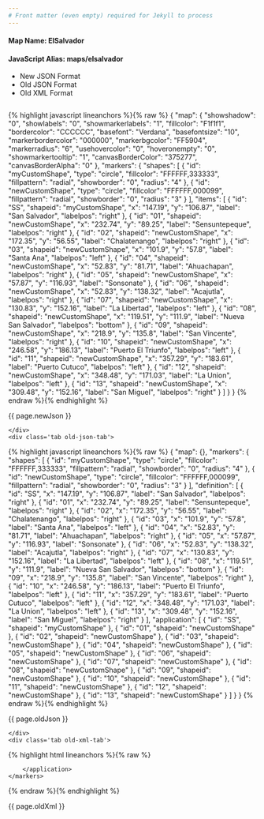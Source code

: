 ```yaml
---
# Front matter (even empty) required for Jekyll to process
---
```


#### Map Name: ElSalvador

#### JavaScript Alias: maps/elsalvador


<ul class='code-tabs'>
    <li class='active'>
        <a data-toggle='new-json'>New JSON Format</a>
    </li>
    <li>
        <a data-toggle='old-json'>Old JSON Format</a>
    </li>
    <li>
        <a data-toggle='old-xml'>Old XML Format</a>
    </li>
</ul>
<div class='tab-content'>
    <pre class='plain-code'></pre>
    <div class='tab new-json-tab active'>
{% highlight javascript lineanchors %}{% raw %}
{
    "map": {
        "showshadow": "0",
        "showlabels": "0",
        "showmarkerlabels": "1",
        "fillcolor": "F1f1f1",
        "bordercolor": "CCCCCC",
        "basefont": "Verdana",
        "basefontsize": "10",
        "markerbordercolor": "000000",
        "markerbgcolor": "FF5904",
        "markerradius": "6",
        "usehovercolor": "0",
        "hoveronempty": "0",
        "showmarkertooltip": "1",
        "canvasBorderColor": "375277",
        "canvasBorderAlpha": "0"
    },
    "markers": {
        "shapes": [
            {
                "id": "myCustomShape",
                "type": "circle",
                "fillcolor": "FFFFFF,333333",
                "fillpattern": "radial",
                "showborder": "0",
                "radius": "4"
            },
            {
                "id": "newCustomShape",
                "type": "circle",
                "fillcolor": "FFFFFF,000099",
                "fillpattern": "radial",
                "showborder": "0",
                "radius": "3"
            }
        ],
        "items": [
            {
                "id": "SS",
                "shapeid": "myCustomShape",
                "x": "147.19",
                "y": "106.87",
                "label": "San Salvador",
                "labelpos": "right"
            },
            {
                "id": "01",
                "shapeid": "newCustomShape",
                "x": "232.74",
                "y": "89.25",
                "label": "Sensuntepeque",
                "labelpos": "right"
            },
            {
                "id": "02",
                "shapeid": "newCustomShape",
                "x": "172.35",
                "y": "56.55",
                "label": "Chalatenango",
                "labelpos": "right"
            },
            {
                "id": "03",
                "shapeid": "newCustomShape",
                "x": "101.9",
                "y": "57.8",
                "label": "Santa Ana",
                "labelpos": "left"
            },
            {
                "id": "04",
                "shapeid": "newCustomShape",
                "x": "52.83",
                "y": "81.71",
                "label": "Ahuachapan",
                "labelpos": "right"
            },
            {
                "id": "05",
                "shapeid": "newCustomShape",
                "x": "57.87",
                "y": "116.93",
                "label": "Sonsonate"
            },
            {
                "id": "06",
                "shapeid": "newCustomShape",
                "x": "52.83",
                "y": "138.32",
                "label": "Acajutla",
                "labelpos": "right"
            },
            {
                "id": "07",
                "shapeid": "newCustomShape",
                "x": "130.83",
                "y": "152.16",
                "label": "La Libertad",
                "labelpos": "left"
            },
            {
                "id": "08",
                "shapeid": "newCustomShape",
                "x": "119.51",
                "y": "111.9",
                "label": "Nueva San Salvador",
                "labelpos": "bottom"
            },
            {
                "id": "09",
                "shapeid": "newCustomShape",
                "x": "218.9",
                "y": "135.8",
                "label": "San Vincente",
                "labelpos": "right"
            },
            {
                "id": "10",
                "shapeid": "newCustomShape",
                "x": "246.58",
                "y": "186.13",
                "label": "Puerto El Triunfo",
                "labelpos": "left"
            },
            {
                "id": "11",
                "shapeid": "newCustomShape",
                "x": "357.29",
                "y": "183.61",
                "label": "Puerto Cutuco",
                "labelpos": "left"
            },
            {
                "id": "12",
                "shapeid": "newCustomShape",
                "x": "348.48",
                "y": "171.03",
                "label": "La Union",
                "labelpos": "left"
            },
            {
                "id": "13",
                "shapeid": "newCustomShape",
                "x": "309.48",
                "y": "152.16",
                "label": "San Miguel",
                "labelpos": "right"
            }
        ]
    }
}
{% endraw %}{% endhighlight %}


<p class='text-success'>{{ page.newJson }}</p>

    </div>
    <div class='tab old-json-tab'>
{% highlight javascript lineanchors %}{% raw %}
{
    "map": {},
    "markers": {
        "shapes": [
            {
                "id": "myCustomShape",
                "type": "circle",
                "fillcolor": "FFFFFF,333333",
                "fillpattern": "radial",
                "showborder": "0",
                "radius": "4"
            },
            {
                "id": "newCustomShape",
                "type": "circle",
                "fillcolor": "FFFFFF,000099",
                "fillpattern": "radial",
                "showborder": "0",
                "radius": "3"
            }
        ],
        "definition": [
            {
                "id": "SS",
                "x": "147.19",
                "y": "106.87",
                "label": "San Salvador",
                "labelpos": "right"
            },
            {
                "id": "01",
                "x": "232.74",
                "y": "89.25",
                "label": "Sensuntepeque",
                "labelpos": "right"
            },
            {
                "id": "02",
                "x": "172.35",
                "y": "56.55",
                "label": "Chalatenango",
                "labelpos": "right"
            },
            {
                "id": "03",
                "x": "101.9",
                "y": "57.8",
                "label": "Santa Ana",
                "labelpos": "left"
            },
            {
                "id": "04",
                "x": "52.83",
                "y": "81.71",
                "label": "Ahuachapan",
                "labelpos": "right"
            },
            {
                "id": "05",
                "x": "57.87",
                "y": "116.93",
                "label": "Sonsonate"
            },
            {
                "id": "06",
                "x": "52.83",
                "y": "138.32",
                "label": "Acajutla",
                "labelpos": "right"
            },
            {
                "id": "07",
                "x": "130.83",
                "y": "152.16",
                "label": "La Libertad",
                "labelpos": "left"
            },
            {
                "id": "08",
                "x": "119.51",
                "y": "111.9",
                "label": "Nueva San Salvador",
                "labelpos": "bottom"
            },
            {
                "id": "09",
                "x": "218.9",
                "y": "135.8",
                "label": "San Vincente",
                "labelpos": "right"
            },
            {
                "id": "10",
                "x": "246.58",
                "y": "186.13",
                "label": "Puerto El Triunfo",
                "labelpos": "left"
            },
            {
                "id": "11",
                "x": "357.29",
                "y": "183.61",
                "label": "Puerto Cutuco",
                "labelpos": "left"
            },
            {
                "id": "12",
                "x": "348.48",
                "y": "171.03",
                "label": "La Union",
                "labelpos": "left"
            },
            {
                "id": "13",
                "x": "309.48",
                "y": "152.16",
                "label": "San Miguel",
                "labelpos": "right"
            }
        ],
        "application": [
            {
                "id": "SS",
                "shapeid": "myCustomShape"
            },
            {
                "id": "01",
                "shapeid": "newCustomShape"
            },
            {
                "id": "02",
                "shapeid": "newCustomShape"
            },
            {
                "id": "03",
                "shapeid": "newCustomShape"
            },
            {
                "id": "04",
                "shapeid": "newCustomShape"
            },
            {
                "id": "05",
                "shapeid": "newCustomShape"
            },
            {
                "id": "06",
                "shapeid": "newCustomShape"
            },
            {
                "id": "07",
                "shapeid": "newCustomShape"
            },
            {
                "id": "08",
                "shapeid": "newCustomShape"
            },
            {
                "id": "09",
                "shapeid": "newCustomShape"
            },
            {
                "id": "10",
                "shapeid": "newCustomShape"
            },
            {
                "id": "11",
                "shapeid": "newCustomShape"
            },
            {
                "id": "12",
                "shapeid": "newCustomShape"
            },
            {
                "id": "13",
                "shapeid": "newCustomShape"
            }
        ]
    }
}
{% endraw %}{% endhighlight %}


<p class='text-success'>{{ page.oldJson }}</p>

    </div>
    <div class='tab old-xml-tab'>
{% highlight html lineanchors %}{% raw %}
<map>
	<markers>
	    <shapes>
		     <shape id='myCustomShape' type='circle' fillColor='FFFFFF,333333'  fillPattern='radial' showborder='0' radius='4'/>
			 <shape id='newCustomShape' type='circle' fillColor='FFFFFF,000099'  fillPattern='radial' showborder='0' radius='3'/>
		</shapes>
		<definition>
			<marker id='SS' x='147.19' y='106.87' label='San Salvador' labelPos='right'  />
			<marker id='01' x='232.74' y='89.25' label='Sensuntepeque' labelPos='right'  />
			<marker id='02' x='172.35' y='56.55' label='Chalatenango' labelPos='right'  />
			<marker id='03' x='101.9' y='57.8' label='Santa Ana' labelPos='left' />
			<marker id='04' x='52.83' y='81.71' label='Ahuachapan' labelPos='right' />
			<marker id='05' x='57.87' y='116.93' label='Sonsonate'  />
			<marker id='06' x='52.83' y='138.32' label='Acajutla' labelPos='right'  />
			<marker id='07' x='130.83' y='152.16' label='La Libertad' labelPos='left'  />
			<marker id='08' x='119.51' y='111.9' label='Nueva San Salvador' labelPos='bottom'  />
			<marker id='09' x='218.9' y='135.8' label='San Vincente' labelPos='right'  />
			<marker id='10' x='246.58' y='186.13' label='Puerto El Triunfo' labelPos='left'  />
			<marker id='11' x='357.29' y='183.61' label='Puerto Cutuco' labelPos='left'  />
			<marker id='12' x='348.48' y='171.03' label='La Union' labelPos='left'  />
			<marker id='13' x='309.48' y='152.16' label='San Miguel' labelPos='right'  />
		</definition>
		<application>
			<marker id='SS' shapeId='myCustomShape'  />
			<marker id='01' shapeId='newCustomShape'  />
			<marker id='02' shapeId='newCustomShape'  />
			<marker id='03' shapeId='newCustomShape'  />
			<marker id='04' shapeId='newCustomShape'  />
			<marker id='05' shapeId='newCustomShape'  />
			<marker id='06' shapeId='newCustomShape'  />
			<marker id='07' shapeId='newCustomShape'  />
			<marker id='08' shapeId='newCustomShape'  />
			<marker id='09' shapeId='newCustomShape'  />
			<marker id='10' shapeId='newCustomShape'  />
			<marker id='11' shapeId='newCustomShape'  />
			<marker id='12' shapeId='newCustomShape'  />
			<marker id='13' shapeId='newCustomShape'  />

		</application>
	</markers>
</map>
{% endraw %}{% endhighlight %}

<p class='text-success'>{{ page.oldXml }}</p>

</div>
</div>
